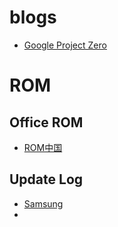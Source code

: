 # blogs
* [Google Project Zero](https://googleprojectzero.blogspot.com/)  

# ROM
## Office ROM  
- [ROM中国](https://www.cnroms.com/)
## Update Log
* [Samsung](https://doc.samsungmobile.com/SM-G9900/020653210929/zho-cn.html)  
* 
